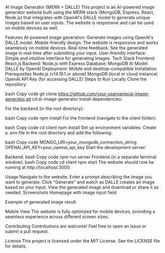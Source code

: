 AI Image Generator (MERN + DALLE)
This project is an AI-powered image generator website built using the MERN stack (MongoDB, Express, React, Node.js) that integrates with OpenAI's DALLE model to generate unique images based on user inputs. The website is responsive and can be used on mobile devices as well.

Features
AI-powered image generation: Generate images using OpenAI's DALLE model.
Mobile-friendly design: The website is responsive and works seamlessly on mobile devices.
Real-time feedback: See the generated image in real-time after submitting your input.
User-friendly interface: Simple and intuitive interface for generating images.
Tech Stack
Frontend: React.js
Backend: Node.js with Express
Database: MongoDB
AI Model: DALLE by OpenAI
Deployment: Mobile and desktop-compatible
Installation
Prerequisites
Node.js (v14.19.1 or above)
MongoDB (local or cloud instance)
OpenAI API Key (for accessing DALLE)
Steps to Run Locally
Clone the repository:

bash
Copy code
git clone https://github.com/your-username/ai-image-generator.git
cd ai-image-generator
Install dependencies:

For the backend (in the root directory):

bash
Copy code
npm install
For the frontend (navigate to the client folder):

bash
Copy code
cd client
npm install
Set up environment variables: Create a .env file in the root directory and add the following:

bash
Copy code
MONGO_URI=your_mongodb_connection_string
OPENAI_API_KEY=your_openai_api_key
Start the development server:

Backend:
bash
Copy code
npm run server
Frontend (in a separate terminal window):
bash
Copy code
cd client
npm start
The website should now be running at http://localhost:3000.

Usage
Navigate to the website.
Enter a prompt describing the image you want to generate.
Click "Generate" and watch as DALLE creates an image based on your input.
View the generated image and download or share it as needed.
Screenshots
Homepage with image input field

Example of generated image result

Mobile View
The website is fully optimized for mobile devices, providing a seamless experience across different screen sizes.

Contributing
Contributions are welcome! Feel free to open an issue or submit a pull request.

License
This project is licensed under the MIT License. See the LICENSE file for details.
